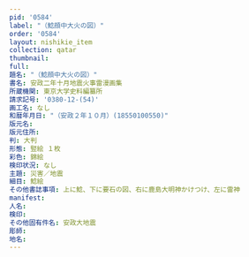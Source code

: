 ```yaml
---
pid: '0584'
label: "（鯰顔中大火の図）"
order: '0584'
layout: nishikie_item
collection: qatar
thumbnail: 
full: 
題名: "（鯰顔中大火の図）"
書名: 安政二年十月地震火事雷漫画集
所蔵機関: 東京大学史料編纂所
請求記号: '0380-12-(54)'
画工名: なし
和暦年月日: "（安政２年１０月）(18550100550)"
版元名: 
版元住所: 
判: 大判
形態: 竪絵 １枚
彩色: 錦絵
検印状況: なし
主題: 災害／地震
細目: 鯰絵
その他書誌事項: 上に鯰、下に要石の図、右に鹿島大明神かけつけ、左に雷神
manifest: 
人名: 
検印: 
その他固有件名: 安政大地震
彫師: 
地名: 
---
```

